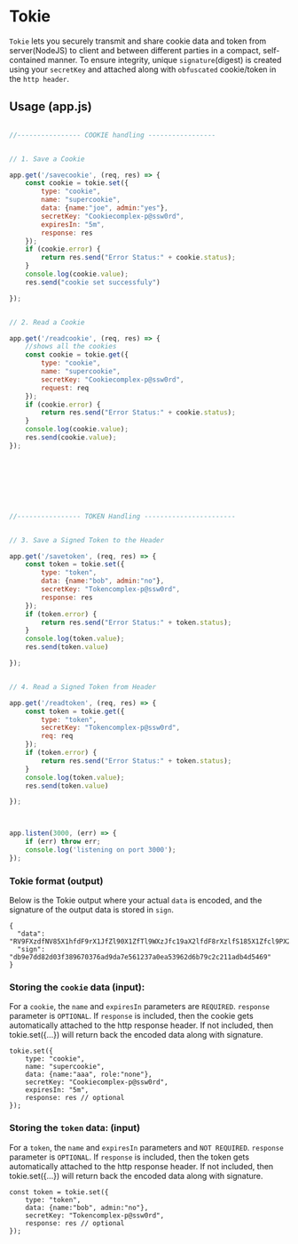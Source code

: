 # Tokie

`Tokie` lets you securely transmit and share cookie data and token from server(NodeJS) to client and between different parties in a compact, self-contained manner. To ensure integrity, unique `signature`(digest) is created using your `secretKey` and attached along with `obfuscated` cookie/token in the `http header`.



## Usage (app.js)


```js

//---------------- COOKIE handling -----------------


// 1. Save a Cookie

app.get('/savecookie', (req, res) => {
    const cookie = tokie.set({
        type: "cookie",
        name: "supercookie", 
        data: {name:"joe", admin:"yes"},
        secretKey: "Cookiecomplex-p@ssw0rd",
        expiresIn: "5m",
        response: res
    });
    if (cookie.error) {
        return res.send("Error Status:" + cookie.status);
    }
    console.log(cookie.value);
    res.send("cookie set successfuly")

});


// 2. Read a Cookie

app.get('/readcookie', (req, res) => {
    //shows all the cookies
    const cookie = tokie.get({
        type: "cookie",
        name: "supercookie",
        secretKey: "Cookiecomplex-p@ssw0rd",
        request: req
    });
    if (cookie.error) {
        return res.send("Error Status:" + cookie.status);
    }
    console.log(cookie.value);
    res.send(cookie.value);
});








//---------------- TOKEN Handling -----------------------


// 3. Save a Signed Token to the Header

app.get('/savetoken', (req, res) => {
    const token = tokie.set({
        type: "token",
        data: {name:"bob", admin:"no"},
        secretKey: "Tokencomplex-p@ssw0rd",
        response: res
    });
    if (token.error) {
        return res.send("Error Status:" + token.status);
    }
    console.log(token.value);
    res.send(token.value)

});


// 4. Read a Signed Token from Header

app.get('/readtoken', (req, res) => {
    const token = tokie.get({
        type: "token",
        secretKey: "Tokencomplex-p@ssw0rd",
        req: req
    });
    if (token.error) {
        return res.send("Error Status:" + token.status);
    }
    console.log(token.value);
    res.send(token.value)

});



app.listen(3000, (err) => {
    if (err) throw err;
    console.log('listening on port 3000');
});

```


### Tokie format (output)

Below is the Tokie output where your actual `data` is encoded, and the signature of the output data is stored in `sign`.


```
{
  "data": "RV9FXzdfNV85X1hfdF9rX1JfZl90X1ZfTl9WXzJfc19aX2lfdF8rXzlfS185X1Zfcl9PX2VfZ185XzNfQ19WX1BfeV9lX2dfNF9NXzFfV18=",
  "sign": "db9e7dd82d03f389670376ad9da7e561237a0ea53962d6b79c2c211adb4d5469"
}

```

### Storing the `cookie` data (input):

For a `cookie`, the `name` and `expiresIn` parameters are `REQUIRED`.
`response` parameter is `OPTIONAL`. If `response` is included, then the cookie gets automatically attached to the http response header. If not included, then tokie.set({...}) will return back the encoded data along with signature. 

```
tokie.set({
    type: "cookie",
    name: "supercookie",
    data: {name:"aaa", role:"none"},
    secretKey: "Cookiecomplex-p@ssw0rd",
    expiresIn: "5m",
    response: res // optional
});
```


### Storing the `token` data: (input)

For a `token`, the `name` and `expiresIn` parameters and `NOT REQUIRED`.
`response` parameter is `OPTIONAL`. If `response` is included, then the token gets automatically attached to the http response header. If not included, then tokie.set({...}) will return back the encoded data along with signature. 

```
const token = tokie.set({
    type: "token",
    data: {name:"bob", admin:"no"},
    secretKey: "Tokencomplex-p@ssw0rd",
    response: res // optional
});
```